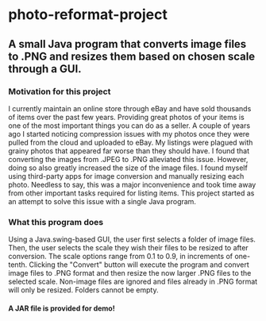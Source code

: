 # photo-reformat-project

## A small Java program that converts image files to .PNG and resizes them based on chosen scale through a GUI.

### Motivation for this project

I currently maintain an online store through eBay and have sold thousands of items over the past few years. Providing great photos of your items is one of the most important things you can do as a seller. A couple of years ago I started noticing compression issues with my photos once they were pulled from the cloud and uploaded to eBay. My listings were plagued with grainy photos that appeared far worse than they should have. I found that converting the images from .JPEG to .PNG alleviated this issue. However, doing so also greatly increased the size of the image files. I found myself using third-party apps for image conversion and manually resizing each photo. Needless to say, this was a major inconvenience and took time away from other important tasks required for listing items. This project started as an attempt to solve this issue with a single Java program.

### What this program does

Using a Java.swing-based GUI, the user first selects a folder of image files. Then, the user selects the scale they wish their files to be resized to after conversion. The scale options range from 0.1 to 0.9, in increments of one-tenth. Clicking the "Convert" button will execute the program and convert image files to .PNG format and then resize the now larger .PNG files to the selected scale. Non-image files are ignored and files already in .PNG format will only be resized. Folders cannot be empty.

#### A JAR file is provided for demo!
